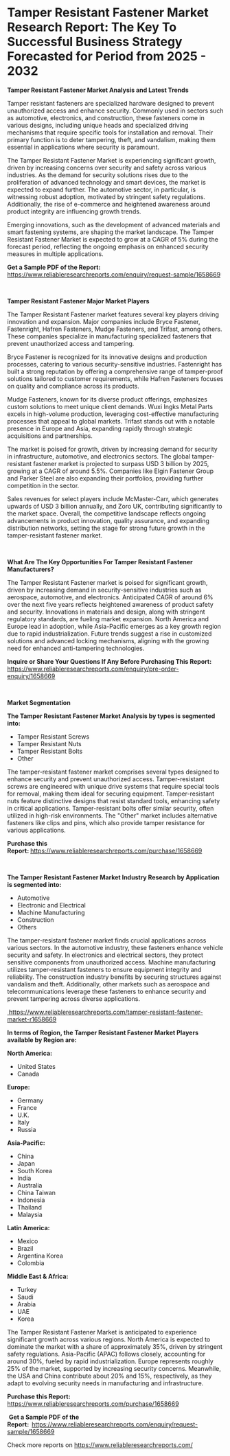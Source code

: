 <p><h1>Tamper Resistant Fastener Market Research Report: The Key To Successful Business Strategy Forecasted for Period from 2025 - 2032</h1></p><p><strong>Tamper Resistant Fastener Market Analysis and Latest Trends</strong></p>
<p><p>Tamper resistant fasteners are specialized hardware designed to prevent unauthorized access and enhance security. Commonly used in sectors such as automotive, electronics, and construction, these fasteners come in various designs, including unique heads and specialized driving mechanisms that require specific tools for installation and removal. Their primary function is to deter tampering, theft, and vandalism, making them essential in applications where security is paramount.</p><p>The Tamper Resistant Fastener Market is experiencing significant growth, driven by increasing concerns over security and safety across various industries. As the demand for security solutions rises due to the proliferation of advanced technology and smart devices, the market is expected to expand further. The automotive sector, in particular, is witnessing robust adoption, motivated by stringent safety regulations. Additionally, the rise of e-commerce and heightened awareness around product integrity are influencing growth trends. </p><p>Emerging innovations, such as the development of advanced materials and smart fastening systems, are shaping the market landscape. The Tamper Resistant Fastener Market is expected to grow at a CAGR of 5% during the forecast period, reflecting the ongoing emphasis on enhanced security measures in multiple applications.</p></p>
<p><strong>Get a Sample PDF of the Report:&nbsp;</strong> <a href="https://www.reliableresearchreports.com/enquiry/request-sample/1658669?utm_campaign=2146&utm_medium=2&utm_source=Github&utm_content=ia&utm_term=17022025&utm_id=tamper-resistant-fastener">https://www.reliableresearchreports.com/enquiry/request-sample/1658669</a></p>
<p>&nbsp;</p>
<p><strong>Tamper Resistant Fastener Major Market Players</strong></p>
<p><p>The Tamper Resistant Fastener market features several key players driving innovation and expansion. Major companies include Bryce Fastener, Fastenright, Hafren Fasteners, Mudge Fasteners, and Trifast, among others. These companies specialize in manufacturing specialized fasteners that prevent unauthorized access and tampering.</p><p>Bryce Fastener is recognized for its innovative designs and production processes, catering to various security-sensitive industries. Fastenright has built a strong reputation by offering a comprehensive range of tamper-proof solutions tailored to customer requirements, while Hafren Fasteners focuses on quality and compliance across its products.</p><p>Mudge Fasteners, known for its diverse product offerings, emphasizes custom solutions to meet unique client demands. Wuxi Ingks Metal Parts excels in high-volume production, leveraging cost-effective manufacturing processes that appeal to global markets. Trifast stands out with a notable presence in Europe and Asia, expanding rapidly through strategic acquisitions and partnerships.</p><p>The market is poised for growth, driven by increasing demand for security in infrastructure, automotive, and electronics sectors. The global tamper-resistant fastener market is projected to surpass USD 3 billion by 2025, growing at a CAGR of around 5.5%. Companies like Elgin Fastener Group and Parker Steel are also expanding their portfolios, providing further competition in the sector.</p><p>Sales revenues for select players include McMaster-Carr, which generates upwards of USD 3 billion annually, and Zoro UK, contributing significantly to the market space. Overall, the competitive landscape reflects ongoing advancements in product innovation, quality assurance, and expanding distribution networks, setting the stage for strong future growth in the tamper-resistant fastener market.</p></p>
<p>&nbsp;</p>
<p><strong>What Are The Key Opportunities For Tamper Resistant Fastener Manufacturers?</strong></p>
<p><p>The Tamper Resistant Fastener market is poised for significant growth, driven by increasing demand in security-sensitive industries such as aerospace, automotive, and electronics. Anticipated CAGR of around 6% over the next five years reflects heightened awareness of product safety and security. Innovations in materials and design, along with stringent regulatory standards, are fueling market expansion. North America and Europe lead in adoption, while Asia-Pacific emerges as a key growth region due to rapid industrialization. Future trends suggest a rise in customized solutions and advanced locking mechanisms, aligning with the growing need for enhanced anti-tampering technologies.</p></p>
<p><strong>Inquire or Share Your Questions If Any Before Purchasing This Report:</strong> <a href="https://www.reliableresearchreports.com/enquiry/pre-order-enquiry/1658669?utm_campaign=2146&utm_medium=2&utm_source=Github&utm_content=ia&utm_term=17022025&utm_id=tamper-resistant-fastener">https://www.reliableresearchreports.com/enquiry/pre-order-enquiry/1658669</a></p>
<p>&nbsp;</p>
<p><strong>Market Segmentation</strong></p>
<p><strong>The Tamper Resistant Fastener Market Analysis by types is segmented into:</strong></p>
<p><ul><li>Tamper Resistant Screws</li><li>Tamper Resistant Nuts</li><li>Tamper Resistant Bolts</li><li>Other</li></ul></p>
<p><p>The tamper-resistant fastener market comprises several types designed to enhance security and prevent unauthorized access. Tamper-resistant screws are engineered with unique drive systems that require special tools for removal, making them ideal for securing equipment. Tamper-resistant nuts feature distinctive designs that resist standard tools, enhancing safety in critical applications. Tamper-resistant bolts offer similar security, often utilized in high-risk environments. The "Other" market includes alternative fasteners like clips and pins, which also provide tamper resistance for various applications.</p></p>
<p><strong>Purchase this Report:&nbsp;</strong><a href="https://www.reliableresearchreports.com/purchase/1658669?utm_campaign=2146&utm_medium=2&utm_source=Github&utm_content=ia&utm_term=17022025&utm_id=tamper-resistant-fastener">https://www.reliableresearchreports.com/purchase/1658669</a></p>
<p>&nbsp;</p>
<p><strong>The Tamper Resistant Fastener Market Industry Research by Application is segmented into:</strong></p>
<p><ul><li>Automotive</li><li>Electronic and Electrical</li><li>Machine Manufacturing</li><li>Construction</li><li>Others</li></ul></p>
<p><p>The tamper-resistant fastener market finds crucial applications across various sectors. In the automotive industry, these fasteners enhance vehicle security and safety. In electronics and electrical sectors, they protect sensitive components from unauthorized access. Machine manufacturing utilizes tamper-resistant fasteners to ensure equipment integrity and reliability. The construction industry benefits by securing structures against vandalism and theft. Additionally, other markets such as aerospace and telecommunications leverage these fasteners to enhance security and prevent tampering across diverse applications.</p></p>
<p><a href="https://www.reliableresearchreports.com/tamper-resistant-fastener-market-r1658669?utm_campaign=2146&utm_medium=2&utm_source=Github&utm_content=ia&utm_term=17022025&utm_id=tamper-resistant-fastener">&nbsp;https://www.reliableresearchreports.com/tamper-resistant-fastener-market-r1658669</a></p>
<p><strong>In terms of Region, the Tamper Resistant Fastener Market Players available by Region are:</strong></p>
<p>
    <p> <strong> North America: </strong>
        <ul>
            <li>United States</li>
            <li>Canada</li>
        </ul>
        </p> 
    <p> <strong> Europe: </strong>
        <ul>
            <li>Germany</li>
            <li>France</li>
            <li>U.K.</li>
            <li>Italy</li>
            <li>Russia</li>
        </ul>
        </p> 
    <p> <strong> Asia-Pacific: </strong>
        <ul>
            <li>China</li>
            <li>Japan</li>
            <li>South Korea</li>
            <li>India</li>
            <li>Australia</li>
            <li>China Taiwan</li>
            <li>Indonesia</li>
            <li>Thailand</li>
            <li>Malaysia</li>
        </ul>
        </p> 
    <p> <strong> Latin America: </strong>
        <ul>
            <li>Mexico</li>
            <li>Brazil</li>
            <li>Argentina Korea</li>
            <li>Colombia</li>
        </ul>
        </p> 
    <p> <strong> Middle East & Africa: </strong>
        <ul>
            <li>Turkey</li>
            <li>Saudi</li>
            <li>Arabia</li>
            <li>UAE</li>
            <li>Korea</li>
        </ul>
    </p>
    </p>
<p><p>The Tamper Resistant Fastener Market is anticipated to experience significant growth across various regions. North America is expected to dominate the market with a share of approximately 35%, driven by stringent safety regulations. Asia-Pacific (APAC) follows closely, accounting for around 30%, fueled by rapid industrialization. Europe represents roughly 25% of the market, supported by increasing security concerns. Meanwhile, the USA and China contribute about 20% and 15%, respectively, as they adapt to evolving security needs in manufacturing and infrastructure.</p></p>
<p><strong>Purchase this Report: </strong><a href="https://www.reliableresearchreports.com/purchase/1658669?utm_campaign=2146&utm_medium=2&utm_source=Github&utm_content=ia&utm_term=17022025&utm_id=tamper-resistant-fastener">https://www.reliableresearchreports.com/purchase/1658669</a></p>
<p>&nbsp;<strong>Get a Sample PDF of the Report:&nbsp;&nbsp;</strong><a href="https://www.reliableresearchreports.com/enquiry/request-sample/1658669?utm_campaign=2146&utm_medium=2&utm_source=Github&utm_content=ia&utm_term=17022025&utm_id=tamper-resistant-fastener">https://www.reliableresearchreports.com/enquiry/request-sample/1658669</a></p>
<p><strong></strong></p>
<p>Check more reports on <a href="https://www.reliableresearchreports.com/?utm_campaign=2146&utm_medium=2&utm_source=Github&utm_content=ia&utm_term=17022025&utm_id=tamper-resistant-fastener">https://www.reliableresearchreports.com/</a></p>